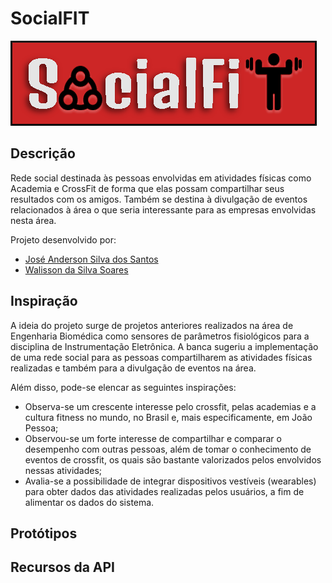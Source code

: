 # SocialFIT

![Logotipo da Rede Social](images/logo-full.png)

## Descrição

Rede social destinada às pessoas envolvidas em atividades físicas como Academia e CrossFit de forma que elas possam compartilhar seus resultados com os amigos. Também se destina à divulgação de eventos relacionados à área o que seria interessante para as empresas envolvidas nesta área.

Projeto desenvolvido por:

- [José Anderson Silva dos Santos](https://github.com/joseanderson1995silva)
- [Walisson da Silva Soares](https://www.walissonsilva.com)

## Inspiração

A ideia do projeto surge de projetos anteriores realizados na área de Engenharia Biomédica como sensores de parâmetros fisiológicos para a disciplina de Instrumentação Eletrônica. A banca sugeriu a implementação de uma rede social para as pessoas compartilharem as atividades físicas realizadas e também para a divulgação de eventos na área.

Além disso, pode-se elencar as seguintes inspirações:

* Observa-se um crescente interesse pelo crossfit, pelas academias e a cultura fitness no mundo, no Brasil e, mais especificamente, em João Pessoa;
* Observou-se um forte interesse de compartilhar e comparar o desempenho com outras pessoas, além de tomar o conhecimento de eventos de crossfit, os quais são bastante valorizados pelos envolvidos nessas atividades;
* Avalia-se a possibilidade de integrar dispositivos vestíveis (wearables) para obter dados das atividades realizadas pelos usuários, a fim de alimentar os dados do sistema.

## Protótipos



## Recursos da API
